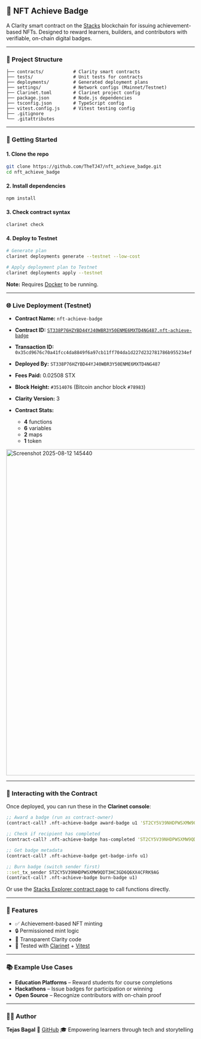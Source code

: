 
## 🏅 NFT Achieve Badge

A Clarity smart contract on the [Stacks](https://stacks.co/) blockchain for issuing achievement-based NFTs.
Designed to reward learners, builders, and contributors with verifiable, on-chain digital badges.

---

### 📁 Project Structure

```
├── contracts/           # Clarity smart contracts
├── tests/               # Unit tests for contracts
├── deployments/         # Generated deployment plans
├── settings/            # Network configs (Mainnet/Testnet)
├── Clarinet.toml        # Clarinet project config
├── package.json         # Node.js dependencies
├── tsconfig.json        # TypeScript config
├── vitest.config.js     # Vitest testing config
├── .gitignore
└── .gitattributes
```

---

### 🚀 Getting Started

#### 1. Clone the repo

```bash
git clone https://github.com/TheTJ47/nft_achieve_badge.git
cd nft_achieve_badge
```

#### 2. Install dependencies

```bash
npm install
```

#### 3. Check contract syntax

```bash
clarinet check
```

#### 4. Deploy to Testnet

```bash
# Generate plan
clarinet deployments generate --testnet --low-cost

# Apply deployment plan to Testnet
clarinet deployments apply --testnet
```

**Note:** Requires [Docker](https://docs.docker.com/get-docker/) to be running.

---

### 🌐 Live Deployment (Testnet)

* **Contract Name:** `nft-achieve-badge`
* **Contract ID:** [`ST338P76HZYBD44YJ40WBR3Y50ENME6MXTD4NG487.nft-achieve-badge`](https://explorer.hiro.so/txid/0x35cd9676c70a41fcc4da8849f6a97cb11ff704da1d227d232781786b955234ef?chain=testnet)
* **Transaction ID:** `0x35cd9676c70a41fcc4da8849f6a97cb11ff704da1d227d232781786b955234ef`
* **Deployed By:** `ST338P76HZYBD44YJ40WBR3Y50ENME6MXTD4NG487`
* **Fees Paid:** 0.02508 STX
* **Block Height:** `#3514076` (Bitcoin anchor block `#78983`)
* **Clarity Version:** 3
* **Contract Stats:**

  * **4** functions
  * **6** variables
  * **2** maps
  * **1** token
<img width="1920" height="871" alt="Screenshot 2025-08-12 145440" src="https://github.com/user-attachments/assets/efbdfe88-bc5f-481d-8a6f-38b31fadb167" />

---

### 🧪 Interacting with the Contract

Once deployed, you can run these in the **Clarinet console**:

```clojure
;; Award a badge (run as contract-owner)
(contract-call? .nft-achieve-badge award-badge u1 'ST2CY5V39NHDPWSXMW9QDT3HC3GD6Q6XX4CFRK9AG "First Milestone" "Completed first goal")

;; Check if recipient has completed
(contract-call? .nft-achieve-badge has-completed 'ST2CY5V39NHDPWSXMW9QDT3HC3GD6Q6XX4CFRK9AG u1)

;; Get badge metadata
(contract-call? .nft-achieve-badge get-badge-info u1)

;; Burn badge (switch sender first)
::set_tx_sender ST2CY5V39NHDPWSXMW9QDT3HC3GD6Q6XX4CFRK9AG
(contract-call? .nft-achieve-badge burn-badge u1)
```

Or use the [Stacks Explorer contract page](https://explorer.hiro.so/txid/0x35cd9676c70a41fcc4da8849f6a97cb11ff704da1d227d232781786b955234ef?chain=testnet) to call functions directly.

---

### 🧠 Features

* ✅ Achievement-based NFT minting
* 🔒 Permissioned mint logic
* 📜 Transparent Clarity code
* 🧪 Tested with [Clarinet](https://www.hiro.so/clarinet) + [Vitest](https://vitest.dev/)

---

### 📚 Example Use Cases

* **Education Platforms** – Reward students for course completions
* **Hackathons** – Issue badges for participation or winning
* **Open Source** – Recognize contributors with on-chain proof

---

### 👨‍💻 Author

**Tejas Bagal**
🔗 [GitHub](https://github.com/TheTJ47)
🎓 Empowering learners through tech and storytelling

